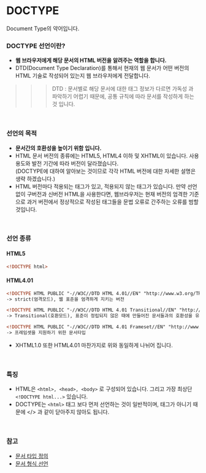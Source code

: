 # DOCTYPE
Document Type의 약어입니다.
<br>

### DOCTYPE 선언이란?
- __웹 브라우저에게 해당 문서의 HTML 버전을 알려주는 역할을 합니다.__
- DTD(Document Type Declaration)를 통해서 현재의 웹 문서가 어떤 버전의 HTML 기술로 작성되어 있는지 웹 브라우저에게 전달합니다.
>>> DTD : 문서별로 해당 문서에 대한 태그 정보가 다르면 가독성 과 파악하기 어렵기 때문에, 공통 규칙에 따라 문서를 작성하게 하는 것 입니다.

<br>

### 선언의 목적
- __문서간의 호환성을 높이기 위함 입니다.__
- HTML 문서 버전의 종류에는 HTML5, HTML4 이하 및 XHTML이 있습니다. 사용 용도와 발전 기간에 따라 버전이 달라졌습니다.<br>
(DOCTYPE에 대하여 알아보는 것이므로 각각 HTML 버전에 대한 자세한 설명은 생략 하겠습니다.)
- HTML 버전마다 적용되는 태그가 있고, 적용되지 않는 태그가 있습니다. 만약 선언없이 구버전과 신버전 HTML을 사용한다면, 웹브라우저는 현재 버전의 엄격한 기준으로 과거 버전에서 정상적으로 작성된 태그들을 문법 오류로 간주하는 오류를 범할 것입니다.

<br>

### 선언 종류
#### HTML5
```html
<!DOCTYPE html>
```

#### HTML4.01
```html
<!DOCTYPE HTML PUBLIC "-//W3C//DTD HTML 4.01//EN" "http://www.w3.org/TR/html4/strict.dtd">
-> strict(엄격모드), 웹 표준을 엄격하게 지키는 버전

<!DOCTYPE HTML PUBLIC "-//W3C//DTD HTML 4.01 Transitional//EN" "http://www.w3.org/TR/html4/loose.dtd">
-> Transitional(호환모드), 표준이 정립되지 않은 때에 만들어진 문서들과의 호환성을 유지하기 위해 만들어진 문서 타입

<!DOCTYPE HTML PUBLIC "-//W3C//DTD HTML 4.01 Frameset//EN" "http://www.w3.org/TR/html4/frameset.dtd">
-> 프레임셋을 지원하기 위한 문서타입
```
- XHTML1.0 또한 HTML4.01 마찬가지로 위와 동일하게 나뉘어 집니다.




<br>

### 특징
- HTML은 `<html>, <head>, <body>` 로 구성되어 있습니다. 그리고 가장 최상단 `<!DOCTYPE html...>` 있습니다.
- DOCTYPE는 `<html>` 태그 보다 먼저 선언하는 것이 일반적이며, 태그가 아니기 때문에 </> 과 같이 닫아주지 않아도 됩니다.

<br>

### 참고
- [문서 타입 정의](https://developer.mozilla.org/ko/docs/Glossary/Doctype)
- [문서 형식 선언](https://ko.wikipedia.org/wiki/%EB%AC%B8%EC%84%9C_%ED%98%95%EC%8B%9D_%EC%84%A0%EC%96%B8)
